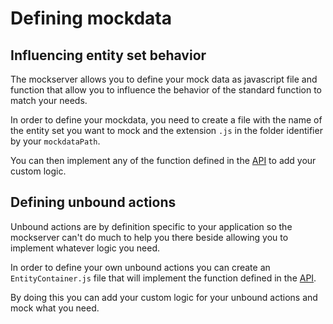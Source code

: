 # Defining mockdata


## Influencing entity set behavior

The mockserver allows you to define your mock data as javascript file and function that allow you to influence the behavior of the standard function to match your needs.

In order to define your mockdata, you need to create a file with the name of the entity set you want to mock and the extension `.js` in the folder identifier by your `mockdataPath`.

You can then implement any of the function defined in the [API](./MockserverAPI.md) to add your custom logic.

## Defining unbound actions

Unbound actions are by definition specific to your application so the mockserver can't do much to help you there beside allowing you to implement whatever logic you need.

In order to define your own unbound actions you can create an `EntityContainer.js` file that will implement the function defined in the [API](./EntityContainerAPI.md).

By doing this you can add your custom logic for your unbound actions and mock what you need.
